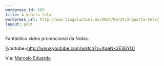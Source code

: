 ```yaml
--- 
wordpress_id: 503
title: A quarta tela
wordpress_url: http://www.tiagoluchini.eu/2007/09/24/a-quarta-tela/
layout: post
---
```

Fantástico vídeo promocional da Nokia.

[youtube=http://www.youtube.com/watch?v=XpeNk3E36YU]

Via: <a href="http://www.marceloeduardo.com/blog/mobility/random-links-good-reading" target="_blank">Marcelo Eduardo</a>
